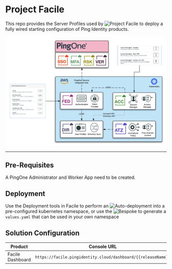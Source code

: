 # Project Facile

This repo provides the Server Profiles used by ![Project Facile](https://facile.pingidentity.cloud) to deploy a fully wired starting configuration of Ping Identity products.

![Facile Architecture](facile-architecture.png)

---

## Pre-Requisites

A PingOne Administrator and Worker App need to be created.

## Deployment

Use the Deployment tools in Facile to perform an ![Auto-deployment](https://facile.pingidentity.cloud) into a pre-configured kubernetes namespace, or use the ![Bespoke](https://facile.pingidentity.cloud/custom) to generate a `values.yaml` that can be used in your own namespace

## Solution Configuration

| Product | Console URL |
| ----- | ----- |
| Facile Dashboard | `https://facile.pingidentity.cloud/dashboard/{{releaseName}}`
